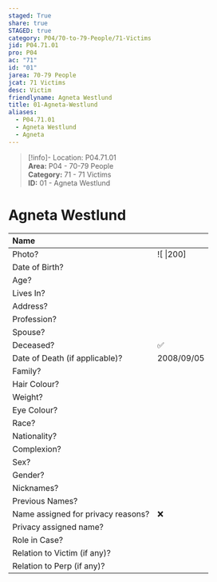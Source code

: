 ```yaml
---  
staged: True  
share: true  
STAGED: true  
category: P04/70-to-79-People/71-Victims  
jid: P04.71.01  
pro: P04  
ac: "71"  
id: "01"  
jarea: 70-79 People  
jcat: 71 Victims  
desc: Victim  
friendlyname: Agneta Westlund  
title: 01-Agneta-Westlund  
aliases:  
  - P04.71.01  
  - Agneta Westlund  
  - Agneta  
---  
```

>[!info]- Location: P04.71.01  
>**Area:** P04 - 70-79 People  
>**Category:** 71 - 71 Victims  
>**ID:** 01 - Agneta Westlund  
  
# Agneta Westlund  
  
| Name                               |            |  
|:---------------------------------- |:---------- |  
| Photo?                             | ![  \|200] |  
| Date of Birth?                     |            |  
| Age?                               |            |  
| Lives In?                          |            |  
| Address?                           |            |  
| Profession?                        |            |  
| Spouse?                            |            |  
| Deceased?                          | ✅      |  
| Date of Death (if applicable)?     | 2008/09/05           |  
| Family?                            |            |  
| Hair Colour?                       |            |  
| Weight?                            |            |  
| Eye Colour?                        |            |  
| Race?                              |            |  
| Nationality?                       |            |  
| Complexion?                        |            |  
| Sex?                               |            |  
| Gender?                                   |            |  
| Nicknames?                         |            |  
| Previous Names?                    |            |  
| Name assigned for privacy reasons? | ❌      |  
| Privacy assigned name?             |            |  
| Role in Case?                      |            |  
| Relation to Victim (if any)?       |            |  
| Relation to Perp (if any)?         |            |